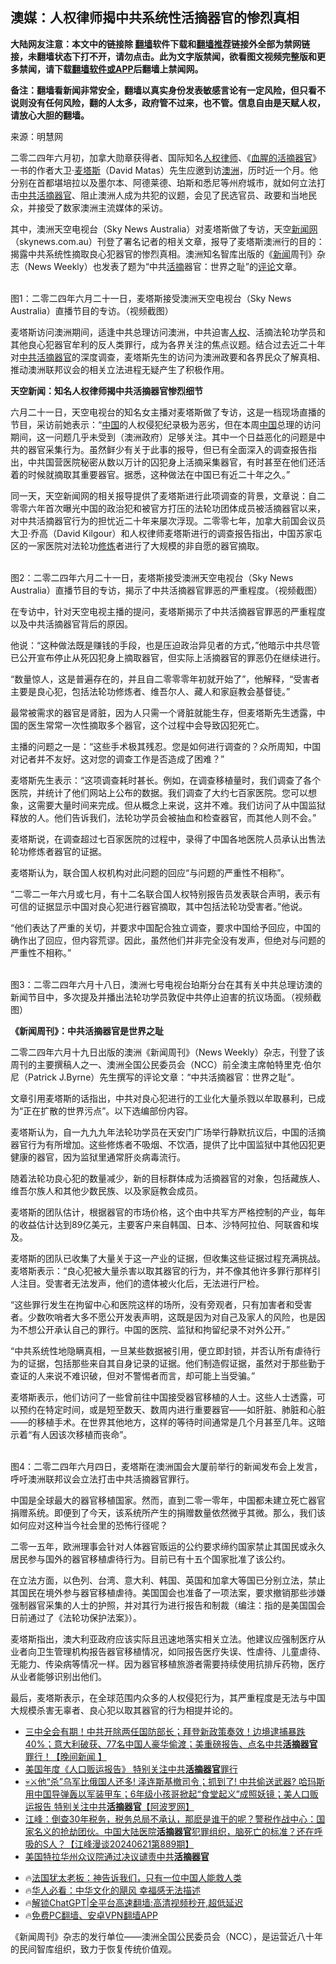  <!-- 面包屑导航 --> <h2>澳媒：人权律师揭中共系统性活摘器官的惨烈真相</h2> <p class="notice"><b>大陆网友注意：本文中的链接除 <a href="https://github.com/bannedbook/fanqiang" >翻墙</a>软件下载和<a href="https://github.com/killgcd/justmysocks/blob/master/README.md">翻墙推荐</a>链接外全部为禁网链接，未翻墙状态下打不开，请勿点击。此为文字版禁闻，欲看图文视频完整版和更多禁闻，请下载<a href="https://github.com/bannedbook/fanqiang">翻墙软件或APP</a>后翻墙上禁闻网。</p><p>备注：翻墙看新闻非常安全，翻墙以真实身份发表敏感言论有一定风险，但只看不说则没有任何风险，翻的人太多，政府管不过来，也不管。信息自由是天赋人权，请放心大胆的翻墙。</b></p>  <div class="entry"> <p>来源：明慧网</p> <p>二零二四年六月初，加拿大勋章获得者、国际知名<a href="https://www.bannedbook.org/bnews/tag/%e4%ba%ba%e6%9d%83%e5%be%8b%e5%b8%88/" class="st_tag internal_tag" rel="tag" title="标签 人权律师 下的日志">人权律师</a>、《<span class='wp_keywordlink'><a href="https://www.bannedbook.org/forum2/topic1888.html" title="《血腥的活摘器官》" target="_blank">血腥的活摘器官</a></span>》一书的作者大卫·<a href="https://www.bannedbook.org/bnews/tag/%E9%BA%A6%E5%A1%94%E6%96%AF/" class="st_tag internal_tag" rel="tag" title="标签 麦塔斯 下的日志">麦塔斯</a>（David Matas）先生应邀到访<a href="https://www.bannedbook.org/bnews/tag/%e6%be%b3%e6%b4%b2/" class="st_tag internal_tag" rel="tag" title="标签 澳洲 下的日志">澳洲</a>，历时近一个月。他分别在首都堪培拉以及墨尔本、阿德莱德、珀斯和悉尼等州府城市，就如何立法打击<a href="https://www.bannedbook.org/bnews/tag/%e4%b8%ad%e5%85%b1/" class="st_tag internal_tag" rel="tag" title="标签 中共 下的日志">中共</a><a href="https://www.bannedbook.org/bnews/tag/%e6%b4%bb%e6%91%98%e5%99%a8%e5%ae%98/" class="st_tag internal_tag" rel="tag" title="标签 活摘器官 下的日志">活摘器官</a>、阻止澳洲人成为共犯的议题，会见了民选官员、政要和当地民众，并接受了数家澳洲主流媒体的采访。</p> <p>其中，澳洲天空电视台（Sky News Australia）对麦塔斯做了专访，天空<span class='wp_keywordlink_affiliate'><a href="https://www.bannedbook.org/" title="新闻网" target="_blank">新闻网</a></span>（skynews.com.au）刊登了署名记者的相关文章，报导了麦塔斯澳洲行的目的：揭露中共系统性摘取良心犯器官的惨烈真相。澳洲知名智库出版的《<span class='wp_keywordlink_affiliate'><a href="https://www.bannedbook.org/" title="新闻">新闻</a></span>周刊》杂志（News Weekly）也发表了题为“中共<a href="https://www.bannedbook.org/bnews/tag/%e6%b4%bb%e6%91%98/" class="st_tag internal_tag" rel="tag" title="标签 活摘 下的日志">活摘</a>器官：世界之耻”的<span class='wp_keywordlink_affiliate'><a href="https://www.bannedbook.org/bnews/comments/" title="新闻评论" target="_blank">评论</a></span>文章。</p> <p><br /> 图1：二零二四年六月二十一日，麦塔斯接受澳洲天空电视台（Sky News Australia）直播节目的专访。（视频截图）</p> <p>麦塔斯访问澳洲期间，适逢中共总理访问澳洲，中共迫害<a href="https://www.bannedbook.org/bnews/tag/%e4%ba%ba%e6%9d%83/" class="st_tag internal_tag" rel="tag" title="标签 人权 下的日志">人权</a>、活摘法轮功学员和其他良心犯器官牟利的反人类罪行，成为各界关注的焦点议题。结合过去近二十年对<a href="https://www.bannedbook.org/bnews/tag/%E4%B8%AD%E5%85%B1%E6%B4%BB%E6%91%98%E5%99%A8%E5%AE%98/" class="st_tag internal_tag" rel="tag" title="标签 中共活摘器官 下的日志">中共活摘器官</a>的深度调查，麦塔斯先生的访问为澳洲政要和各界民众了解真相、推动澳洲联邦议会的相关立法进程无疑产生了积极作用。</p> <p><b>天空新闻：知名人权律师揭中共活摘器官惨烈细节</b></p> <p>六月二十一日，天空电视台的知名女主播对麦塔斯做了专访，这是一档现场直播的节目，采访前她表示：“<span class='wp_keywordlink_affiliate'><a href="https://www.bannedbook.org/" title="中国" target="_blank">中国</a></span>的人权侵犯纪录极为恶劣，但在本周<a href="https://www.bannedbook.org/bnews/tag/%E4%B8%AD%E5%9B%BD/" class="st_tag internal_tag" rel="tag" title="标签 中国 下的日志">中国</a>总理的访问期间，这一问题几乎未受到（澳洲政府）足够关注。其中一个日益恶化的问题是中共的器官采集行为。虽然鲜少有关于此事的报导，但已有全面深入的调查报告指出，中共国营医院秘密从数以万计的囚犯身上活摘采集器官，有时甚至在他们还活着的时候就摘取其重要器官。据悉，这种做法在中国已有近二十年之久。”</p> <p>同一天，天空新闻网的相关报导提供了麦塔斯进行此项调查的背景，文章说：自二零零六年首次曝光中国的政治犯和被官方打压的法轮功团体成员被活摘器官以来，对中共活摘器官行为的担忧近二十年来屡次浮现。二零零七年，加拿大前国会议员大卫·乔高（David Kilgour）和人权律师麦塔斯进行的调查报告指出，中国苏家屯区的一家医院对法轮功<span class='wp_keywordlink'><a href="https://www.qi-gong.me/" title="气功修炼网" target="_blank">修炼</a></span>者进行了大规模的非自愿的器官摘取。</p> <p><br /> 图2：二零二四年六月二十一日，麦塔斯接受澳洲天空电视台（Sky News Australia）直播节目的专访，揭示了中共活摘器官罪恶的严重程度。（视频截图）</p>  <p>在专访中，针对天空电视主播的提问，麦塔斯揭示了中共活摘器官罪恶的严重程度以及中共活摘器官背后的原因。</p> <p>他说：“这种做法既是赚钱的手段，也是压迫政治异见者的方式，”他暗示中共尽管已公开宣布停止从死囚犯身上摘取器官，但实际上活摘器官的罪恶仍在继续进行。</p> <p>“数量惊人，这是普遍存在的，并且自二零零零年初就开始了”，他解释，“受害者主要是良心犯，包括法轮功修炼者、维吾尔人、藏人和家庭教会基督徒。”</p> <p>最常被需求的器官是肾脏，因为人只需一个肾脏就能生存，但麦塔斯先生透露，中国的医生常常一次性摘取多个器官，这个过程中会导致囚犯死亡。</p> <p>主播的问题之一是：“这些手术极其残忍。您是如何进行调查的？众所周知，中国对记者并不友好。这对您的调查工作是否造成了困难？”</p> <p>麦塔斯先生表示：“这项调查耗时甚长。例如，在调查移植量时，我们调查了各个医院，并统计了他们网站上公布的数据。我们调查了大约七百家医院。您可以想象，这需要大量时间来完成。但从概念上来说，这并不难。我们访问了从中国监狱释放的人。他们告诉我们，法轮功学员会被抽血和检查器官，而其他人则不会。”</p> <p>麦塔斯说，在调查超过七百家医院的过程中，录得了中国各地医院人员承认出售法轮功修炼者器官的证据。</p> <p>麦塔斯认为，联合国人权机构对此问题的回应“与问题的严重性不相称”。</p> <p>“二零二一年六月或七月，有十二名联合国人权特别报告员发表联合声明，表示有可信的证据显示中国对良心犯进行器官摘取，其中包括法轮功受害者。”他说。</p>  <p>“他们表达了严重的关切，并要求中国配合独立调查，要求中国给予回应，中国的确作出了回应，但内容荒谬。因此，虽然他们并非完全没有发声，但绝对与问题的严重性不相称。”</p> <p><br /> 图3：二零二四年六月十八日，澳洲七号电视台珀斯分台在其有关中共总理访澳的新闻节目中，多次提及并播出法轮功学员敦促中共停止迫害的抗议场面。（视频截图）</p> <p><b>《新闻周刊》：中共活摘器官是世界之耻</b></p> <p>二零二四年六月十九日出版的澳洲《新闻周刊》（News Weekly）杂志，刊登了该周刊的主要撰稿人之一、澳洲全国公民委员会（NCC）前全澳主席帕特里克·伯尔尼（Patrick J.Byrne）先生撰写的评论文章：“中共活摘器官：世界之耻”。</p> <p>文章引用麦塔斯的话指出，中共对良心犯进行的工业化大量杀戮以牟取暴利，已成为“正在扩散的世界污点”。以下选编部份内容。</p> <p>麦塔斯认为，自一九九九年法轮功学员在天安门广场举行静默抗议后，中国的活摘器官行为有所增加。这些修炼者不吸烟、不饮酒，提供了比中国监狱中其他囚犯更健康的器官，因为监狱里通常肝炎病毒流行。</p> <p>随着法轮功良心犯的数量减少，新的目标群体成为活摘器官的对象，包括藏族人、维吾尔族人和其他少数民族、以及家庭教会成员。</p> <p>麦塔斯的团队估计，根据器官的市场价格，这个由中共军方严格控制的产业，每年的收益估计达到89亿美元，主要客户来自韩国、日本、沙特阿拉伯、阿联酋和埃及。</p> <p>麦塔斯的团队已收集了大量关于这一产业的证据，但收集这些证据过程充满挑战。麦塔斯表示：“良心犯被大量杀害以取其器官的行为，并不像其他许多罪行那样引人注目。受害者无法发声，他们的遗体被火化后，无法进行尸检。</p>  <p>“这些罪行发生在拘留中心和医院这样的场所，没有旁观者，只有加害者和受害者。少数吹哨者大多不愿公开发表声明，这既是因为对自己及家人的风险，也是因为不想公开承认自己的罪行。中国的医院、监狱和拘留纪录不对外公开。”</p> <p>“中共系统性地隐瞒真相，一旦某些数据被引用，便立即封锁，并否认所有虐待行为的证据，包括那些来自其自身记录的证据。他们制造假证据，虽然对于那些勤于查证的人来说不难识破，但对不警惕者而言，却可能上当受骗。”</p> <p>麦塔斯表示，他们访问了一些曾前往中国接受器官移植的人士。这些人士透露，可以预约在特定时间，或是短至数天、数周内进行重要器官——如肝脏、肺脏和心脏——的移植手术。在世界其他地方，这样的等待时间通常是几个月甚至几年。这暗示着“有人因该次移植而丧命”。</p> <p><br /> 图4：二零二四年六月四日，麦塔斯在澳洲国会大厦前举行的新闻发布会上发言，呼吁澳洲联邦议会立法打击中共活摘器官罪行。</p> <p>中国是全球最大的器官移植国家。然而，直到二零一零年，中国都未建立死亡器官捐赠系统。即便到了今天，该系统所产生的捐赠数量依然微乎其微。那么，我们该如何应对这种当今社会里的恐怖行径呢？</p> <p>二零一五年，欧洲理事会针对人体器官贩运的公约要求缔约国家禁止其国民或永久居民参与国外的器官移植虐待行为。目前已有十五个国家批准了该公约。</p> <p>在立法方面，以色列、台湾、意大利、韩国、英国和加拿大等国已分别立法，禁止其国民在境外参与器官移植虐待。美国国会也准备了一项法案，要求撤销那些涉嫌强制器官采集的人士的护照，并对其行为进行报告和制裁（编注：指的是美国国会日前通过了《法轮功保护法案》）。</p> <p>麦塔斯指出，澳大利亚政府应该实际且迅速地落实相关立法。他建议应强制医疗从业者向卫生管理机构报告器官移植情况，如同报告医疗失误、性虐待、儿童虐待、无能力、传染病等情况一样。因为器官移植旅游者需要持续使用抗排斥药物，医疗从业者能够识别出他们。</p> <p>最后，麦塔斯表示，在全球范围内众多的人权侵犯行为，其严重程度是无法与中国大规模杀害无辜者、良心犯以取其器官的行为相提并论的。</p>  <!--<div id="taboola-mid-1"></div>--><ul class='op-related-articles' title='相关阅读'> <li><a href='https://www.bannedbook.org/bnews/bannedvideo/20240628/2055742.html' target='_blank'>三中全会有期！中共开除两任国防部长；拜登新政策奏效！边境逮捕暴跌40%；意大利破获、77名中国人豪华偷渡；美重磅报告、点名中共<b>活摘器官</b>罪行！【晚间新闻 】</a></li> <li><a href='https://www.bannedbook.org/bnews/bannedvideo/20240626/2054723.html' target='_blank'>美国年度《人口贩运报告》 特别关注中共<b>活摘器官</b>罪行</a></li> <li><a href='https://www.bannedbook.org/bnews/bannedvideo/20240626/2054698.html' target='_blank'>💀⚔️他“杀”乌军比俄国人还多! 泽连斯基撤司令；抓到了! 中共偷送武器? 哈玛斯用中国导弹轰以军装甲车；6年级小孩哥掀起“食堂起义”成照妖镜；美人口贩运报告 特别关注中共<b>活摘器官</b>【阿波罗网】</a></li> <li><a href='https://www.bannedbook.org/bnews/cbnews/20240622/2053082.html' target='_blank'>江峰：倒查30年税务，税务总局不承认，那麽是谁干的呢？警税作战中心：国家名义的抢劫团伙。中国大陆医院<b>活摘器官</b>犯罪组织，脑死亡的标准？还在呼吸的S人？【江峰漫谈20240621第889期】</a></li> <li><a href='https://www.bannedbook.org/bnews/ccpdope/20240622/2053001.html' target='_blank'>美国特拉华州众议院通过决议谴责中共<b>活摘器官</b></a></li> </ul> <ul class="texttj"> <li>🔥<a href="https://www.bannedbook.org/bnews/ssgc/20230219/1850782.html" target="_blank">法国犹太老板：神告诉我们，只有一位中国人能救人类</a></li> <li>🔥<a href="https://www.bannedbook.org/bnews/comments/20220220/1694796.html" target="_blank">华人必看：中华文化的飓风 幸福感无法描述</a></li> <li>🔥<a href="https://github.com/bannedbook/fanqiang/wiki/V2ray%E6%9C%BA%E5%9C%BA" target="_blank">解锁ChatGPT|全平台高速翻墙:高清视频秒开,超低延迟</a></li> <li>🔥<a href="https://github.com/bannedbook/fanqiang/wiki/%E7%A6%81%E9%97%BB%E7%BD%91%E5%AE%89%E5%8D%93%E7%BF%BB%E5%A2%99%E6%96%B0%E9%97%BBAPP" target="_blank">免费PC翻墙、安卓VPN翻墙APP</a></li> </ul><p>《新闻周刊》杂志的发行单位——澳洲全国公民委员会（NCC），是运营近八十年的民间智库组织，致力于恢复传统价值观。</p><a name='sharetosocial'></a> <div style="margin-bottom:5px;padding-bottom:5px;clear:both"> <div id="archive-pix-1" class="banner-ads"> <!-- AuctionX Display platform tag START --> <div id="27602x728x90x621x_ADSLOT1" clicktrack="%%CLICK_URL_ESC%%"></div>  <!-- AuctionX Display platform tag END --> </div> <div id="archive-pix-2" class="banner-ads"> <!-- AuctionX Display platform tag START --> <div id="27556x300x250x621x_ADSLOT1" clicktrack="%%CLICK_URL_ESC%%" style="margin:0 auto;text-align:center"></div>  <!-- AuctionX Display platform tag END --> </div> </div>  <div id="archive-pix-1" class="banner-ads"> <!-- AuctionX Display platform tag START --> <div id="27603x728x90x621x_ADSLOT1" clicktrack="%%CLICK_URL_ESC%%"></div>  <!-- AuctionX Display platform tag END --> </div> </div><!--END ENTRY--> 